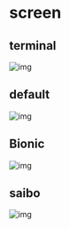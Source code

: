 # screen
## terminal
![img](https://github.com/SongZihui-sudo/EasyHtml-language/blob/main/screen_shot/SharedScreenshot.jpg)     
## default    
![img](https://github.com/SongZihui-sudo/EasyHtml-language/blob/main/screen_shot/%E5%B1%8F%E5%B9%95%E6%88%AA%E5%9B%BE%202021-11-17%20185656.jpg)   
## Bionic
![img](https://github.com/SongZihui-sudo/EasyHtml-language-HTML-MAKER/blob/main/screen_shot/%E5%B1%8F%E5%B9%95%E6%88%AA%E5%9B%BE%202021-11-25%20142704.jpg)    
## saibo
![img](https://github.com/SongZihui-sudo/EasyHtml-language-HTML-MAKER/blob/main/screen_shot/%E5%B1%8F%E5%B9%95%E6%88%AA%E5%9B%BE%202021-11-26%20232202.jpg)

